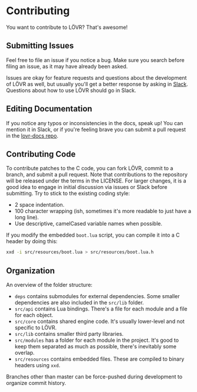 Contributing
===

You want to contribute to LÖVR?  That's awesome!

Submitting Issues
---

Feel free to file an issue if you notice a bug.  Make sure you search before filing an issue, as it
may have already been asked.

Issues are okay for feature requests and questions about the development of LÖVR as well, but
usually you'll get a better response by asking in
[Slack](https://join.slack.com/ifyouwannabemylovr/shared_invite/MTc5ODk2MjE0NDM3LTE0OTQxMTIyMDEtMzdhOGVlODFhYg).
Questions about how to use LÖVR should go in Slack.

Editing Documentation
---

If you notice any typos or inconsistencies in the docs, speak up!  You can mention it in Slack, or
if you're feeling brave you can submit a pull request in the [lovr-docs repo](https://github.com/bjornbytes/lovr-docs).

Contributing Code
---

To contribute patches to the C code, you can fork LÖVR, commit to a branch, and submit a pull
request.  Note that contributions to the repository will be released under the terms in the LICENSE.
For larger changes, it is a good idea to engage in initial discussion via issues or Slack before
submitting.  Try to stick to the existing coding style:

- 2 space indentation.
- 100 character wrapping (ish, sometimes it's more readable to just have a long line).
- Use descriptive, camelCased variable names when possible.

If you modify the embedded `boot.lua` script, you can compile it into a C header by doing this:

```sh
xxd -i src/resources/boot.lua > src/resources/boot.lua.h
```

Organization
---

An overview of the folder structure:

- `deps` contains submodules for external dependencies.  Some smaller dependencies are also included
in the `src/lib` folder.
- `src/api` contains Lua bindings.  There's a file for each module and a file for each object.
- `src/core` contains shared engine code.  It's usually lower-level and not specific to LÖVR.
- `src/lib` contains smaller third party libraries.
- `src/modules` has a folder for each module in the project.  It's good to keep them separated as
  much as possible, there's inevitably some overlap.
- `src/resources` contains embedded files.  These are compiled to binary headers using `xxd`.

Branches other than master can be force-pushed during development to organize commit history.
